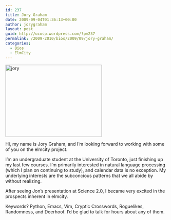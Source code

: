 ```yaml
---
id: 237
title: Jory Graham
date: 2009-09-04T01:36:13+00:00
author: jorygraham
layout: post
guid: http://ucosp.wordpress.com/?p=237
permalink: /2009-2010/bios/2009/09/jory-graham/
categories:
  - Bios
  - ElmCity
---
```

<img class="size-medium wp-image-238 alignleft" title="jory" src="http://ucosp.files.wordpress.com/2009/09/jory.jpg?w=300" alt="jory" width="300" height="225" srcset="http://ucosp.ca/wp-content/uploads/2009/09/jory.jpg 604w, http://ucosp.ca/wp-content/uploads/2009/09/jory-300x225.jpg 300w" sizes="(max-width: 300px) 100vw, 300px" />

Hi, my name is Jory Graham, and I&#8217;m looking forward to working with some of you on the elmcity project.

I&#8217;m an undergraduate student at the University of Toronto, just finishing up my last few courses. I&#8217;m primarily interested in natural language processing (which I plan on continuing to study), and calendar data is no exception. My underlying interests are the subconcious patterns that we all abide by without realizing.

After seeing Jon&#8217;s presentation at Science 2.0, I became very excited in the prospects inherent in elmcity.

Keywords? Python, Emacs, Vim, Cryptic Crosswords, Roguelikes, Randomness, and Deerhoof. I&#8217;d be glad to talk for hours about any of them.